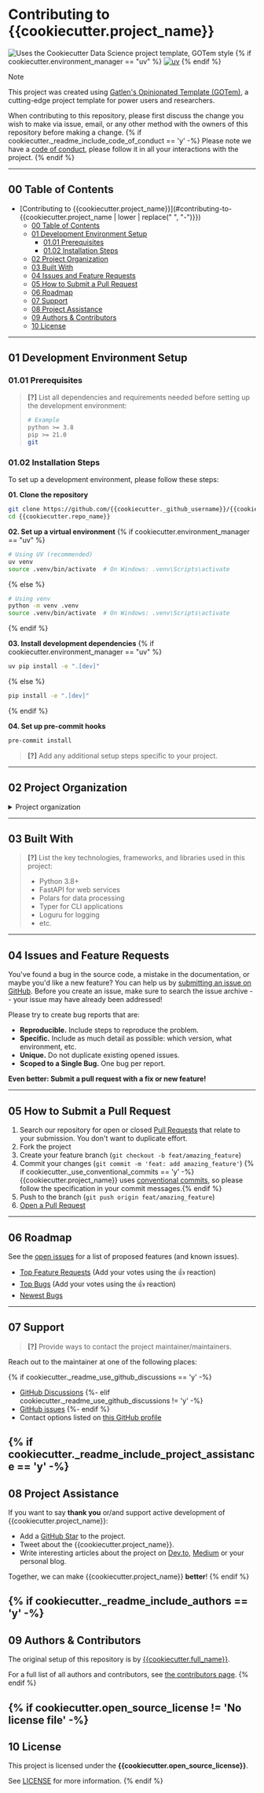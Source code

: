# Contributing to {{cookiecutter.project_name}}

![Uses the Cookiecutter Data Science project template, GOTem style](https://img.shields.io/badge/GOTem-Project%20Instance-328F97?logo=cookiecutter)
{% if cookiecutter.environment_manager == "uv" %}
[![uv](https://img.shields.io/endpoint?url=https://raw.githubusercontent.com/astral-sh/uv/main/assets/badge/v0.json)](https://github.com/astral-sh/uv)
{% endif %}

> [!NOTE]
> This project was created using [Gatlen's Opinionated Template (GOTem)](https://github.com/GatlenCulp/gatlens-opinionated-template), a cutting-edge project template for power users and researchers.

When contributing to this repository, please first discuss the change you wish to make via issue, email, or any other method with the owners of this repository before making a change.
{% if cookiecutter._readme_include_code_of_conduct == 'y' -%}
Please note we have a [code of conduct](CODE_OF_CONDUCT.md), please follow it in all your interactions with the project.
{% endif %}

---
## 00 Table of Contents

- [Contributing to {{cookiecutter.project_name}}](#contributing-to-{{cookiecutter.project_name | lower | replace(" ", "-")}})
  - [00 Table of Contents](#00-table-of-contents)
  - [01 Development Environment Setup](#01-development-environment-setup)
    - [01.01 Prerequisites](#0101-prerequisites)
    - [01.02 Installation Steps](#0102-installation-steps)
  - [02 Project Organization](#02-project-organization)
  - [03 Built With](#03-built-with)
  - [04 Issues and Feature Requests](#04-issues-and-feature-requests)
  - [05 How to Submit a Pull Request](#05-how-to-submit-a-pull-request)
  - [06 Roadmap](#06-roadmap)
  - [07 Support](#07-support)
  - [08 Project Assistance](#08-project-assistance)
  - [09 Authors & Contributors](#09-authors--contributors)
  - [10 License](#10-license)

---
## 01 Development Environment Setup

### 01.01 Prerequisites

> **[?]**
> List all dependencies and requirements needed before setting up the development environment:
> ```bash
> # Example
> python >= 3.8
> pip >= 21.0
> git
> ```

### 01.02 Installation Steps

To set up a development environment, please follow these steps:

**01. Clone the repository**
```bash
git clone https://github.com/{{cookiecutter._github_username}}/{{cookiecutter.repo_name}}
cd {{cookiecutter.repo_name}}
```

**02. Set up a virtual environment**
{% if cookiecutter.environment_manager == "uv" %}
```bash
# Using UV (recommended)
uv venv
source .venv/bin/activate  # On Windows: .venv\Scripts\activate
```
{% else %}
```bash
# Using venv
python -m venv .venv
source .venv/bin/activate  # On Windows: .venv\Scripts\activate
```
{% endif %}

**03. Install development dependencies**
{% if cookiecutter.environment_manager == "uv" %}
```bash
uv pip install -e ".[dev]"
```
{% else %}
```bash
pip install -e ".[dev]"
```
{% endif %}

**04. Set up pre-commit hooks**
```bash
pre-commit install
```

> **[?]**
> Add any additional setup steps specific to your project.

---
## 02 Project Organization

<details>
<summary>Project organization</summary>

```
📁 .
├── ⚙️ .cursorrules                    <- LLM instructions for Cursor IDE
├── 💻 .devcontainer                   <- Devcontainer config
├── ⚙️ .gitattributes                  <- GIT-LFS Setup Configuration
├── 🧑‍💻 .github
│   ├── ⚡️ actions
│   │   └── 📁 setup-python-env       <- Automated python setup w/ uv
│   ├── 💡 ISSUE_TEMPLATE             <- Templates for Raising Issues on GH
│   ├── 💡 pull_request_template.md   <- Template for making GitHub PR
│   └── ⚡️ workflows                  
│       ├── 🚀 main.yml               <- Automated cross-platform testing w/ uv, precommit, deptry, 
│       └── 🚀 on-release-main.yml    <- Automated mkdocs updates
├── 💻 .vscode                        <- Preconfigured extensions, debug profiles, workspaces, and tasks for VSCode/Cursor powerusers
│   ├── 🚀 launch.json
│   ├── ⚙️ settings.json
│   ├── 📋 tasks.json
│   └── ⚙️ '{{cookiecutter.repo_name}}.code-workspace'
├── 📁 data
│   ├── 📁 external                      <- Data from third party sources
│   ├── 📁 interim                       <- Intermediate data that has been transformed
│   ├── 📁 processed                     <- The final, canonical data sets for modeling
│   └── 📁 raw                           <- The original, immutable data dump
├── 🐳 docker                            <- Docker configuration for reproducability
├── 📚 docs                              <- Project documentation (using mkdocs)
├── 👩‍⚖️ LICENSE                           <- Open-source license if one is chosen
├── 📋 logs                              <- Preconfigured logging directory for
├── 👷‍♂️ Makefile                          <- Makefile with convenience commands (PyPi publishing, formatting, testing, and more)
├── 🚀 Taskfile.yml                    <- Modern alternative to Makefile w/ same functionality
├── 📁 notebooks                         <- Jupyter notebooks
│   ├── 📓 01_name_example.ipynb
│   └── 📰 README.md
├── 🗑️ out
│   ├── 📁 features                      <- Extracted Features
│   ├── 📁 models                        <- Trained and serialized models
│   └── 📚 reports                       <- Generated analysis
│       └── 📊 figures                   <- Generated graphics and figures
├── ⚙️ pyproject.toml                     <- Project configuration file w/ carefully selected dependency stacks
├── 📰 README.md                         <- The top-level README
├── 🔒 secrets                           <- Ignored project-level secrets directory to keep API keys and SSH keys safe and separate from your system (no setting up a new SSH-key in ~/.ssh for every project)
│   └── ⚙️ schema                         <- Clearly outline expected variables
│       ├── ⚙️ example.env
│       └── 🔑 ssh
│           ├── ⚙️ example.config.ssh
│           ├── 🔑 example.something.key
│           └── 🔑 example.something.pub
└── 🚰 '{{cookiecutter.module_name}}'  <- Easily publishable source code
    ├── ⚙️ config.py                     <- Store useful variables and configuration (Preset)
    ├── 🐍 dataset.py                    <- Scripts to download or generate data
    ├── 🐍 features.py                   <- Code to create features for modeling
    ├── 📁 modeling
    │   ├── 🐍 __init__.py
    │   ├── 🐍 predict.py               <- Code to run model inference with trained models
    │   └── 🐍 train.py                 <- Code to train models
    └── 🐍 plots.py                     <- Code to create visualizations
```
</details>

---
## 03 Built With

> **[?]**
> List the key technologies, frameworks, and libraries used in this project:
> 
> - Python 3.8+
> - FastAPI for web services
> - Polars for data processing
> - Typer for CLI applications
> - Loguru for logging
> - etc.

---
## 04 Issues and Feature Requests

You've found a bug in the source code, a mistake in the documentation, or maybe you'd like a new feature? You can help us by [submitting an issue on GitHub](https://github.com/{{cookiecutter._github_username}}/{{cookiecutter.repo_name}}/issues). Before you create an issue, make sure to search the issue archive -- your issue may have already been addressed!

Please try to create bug reports that are:

- **Reproducible.** Include steps to reproduce the problem.
- **Specific.** Include as much detail as possible: which version, what environment, etc.
- **Unique.** Do not duplicate existing opened issues.
- **Scoped to a Single Bug.** One bug per report.

**Even better: Submit a pull request with a fix or new feature!**

---
## 05 How to Submit a Pull Request

1. Search our repository for open or closed [Pull Requests](https://github.com/{{cookiecutter._github_username}}/{{cookiecutter.repo_name}}/pulls) that relate to your submission. You don't want to duplicate effort.
2. Fork the project
3. Create your feature branch (`git checkout -b feat/amazing_feature`)
4. Commit your changes (`git commit -m 'feat: add amazing_feature'`) {% if cookiecutter._use_conventional_commits == 'y' -%}
   {{cookiecutter.project_name}} uses [conventional commits](https://www.conventionalcommits.org), so please follow the specification in your commit messages.{% endif %}
5. Push to the branch (`git push origin feat/amazing_feature`)
6. [Open a Pull Request](https://github.com/{{cookiecutter._github_username}}/{{cookiecutter.repo_name}}/compare?expand=1)

---
## 06 Roadmap

See the [open issues](https://github.com/{{cookiecutter._github_username}}/{{cookiecutter.repo_name}}/issues) for a list of proposed features (and known issues).

- [Top Feature Requests](https://github.com/{{cookiecutter._github_username}}/{{cookiecutter.repo_name}}/issues?q=label%3Aenhancement+is%3Aopen+sort%3Areactions-%2B1-desc) (Add your votes using the 👍 reaction)
- [Top Bugs](https://github.com/{{cookiecutter._github_username}}/{{cookiecutter.repo_name}}/issues?q=is%3Aissue+is%3Aopen+label%3Abug+sort%3Areactions-%2B1-desc) (Add your votes using the 👍 reaction)
- [Newest Bugs](https://github.com/{{cookiecutter._github_username}}/{{cookiecutter.repo_name}}/issues?q=is%3Aopen+is%3Aissue+label%3Abug)

---
## 07 Support

> **[?]**
> Provide ways to contact the project maintainer/maintainers.

Reach out to the maintainer at one of the following places:

{% if cookiecutter._readme_use_github_discussions == 'y' -%}
- [GitHub Discussions](https://github.com/{{cookiecutter._github_username}}/{{cookiecutter.repo_name}}/discussions)
{%- elif cookiecutter._readme_use_github_discussions != 'y' -%}
- [GitHub issues](https://github.com/{{cookiecutter._github_username}}/{{cookiecutter.repo_name}}/issues/new?assignees=&labels=question&template=04_SUPPORT_QUESTION.md&title=support%3A+)
{%- endif %}
- Contact options listed on [this GitHub profile](https://github.com/{{cookiecutter._github_username}})

{% if cookiecutter._readme_include_project_assistance == 'y' -%}
---
## 08 Project Assistance

If you want to say **thank you** or/and support active development of {{cookiecutter.project_name}}:

- Add a [GitHub Star](https://github.com/{{cookiecutter._github_username}}/{{cookiecutter.repo_name}}) to the project.
- Tweet about the {{cookiecutter.project_name}}.
- Write interesting articles about the project on [Dev.to](https://dev.to/), [Medium](https://medium.com/) or your personal blog.

Together, we can make {{cookiecutter.project_name}} **better**!
{% endif %}

{% if cookiecutter._readme_include_authors == 'y' -%}
---
## 09 Authors & Contributors

The original setup of this repository is by [{{cookiecutter.full_name}}](https://github.com/{{cookiecutter._github_username}}).

For a full list of all authors and contributors, see [the contributors page](https://github.com/{{cookiecutter._github_username}}/{{cookiecutter.repo_name}}/contributors).
{% endif %}

{% if cookiecutter.open_source_license != 'No license file' -%}
---
## 10 License

This project is licensed under the **{{cookiecutter.open_source_license}}**.

See [LICENSE](../LICENSE) for more information.
{% endif %}
